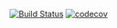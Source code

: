 [![Build Status](https://travis-ci.org/pliris/job4j_design.svg?branch=master)](https://travis-ci.org/pliris/job4j_design)
[![codecov](https://codecov.io/gh/pliris/job4j_design/branch/master/graph/badge.svg)](https://codecov.io/gh/pliris/job4j_design)
